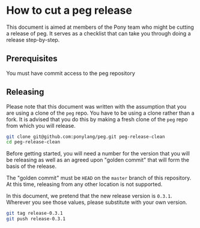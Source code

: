 # How to cut a peg release

This document is aimed at members of the Pony team who might be cutting a release of peg. It serves as a checklist that can take you through doing a release step-by-step.

## Prerequisites

You must have commit access to the peg repository

## Releasing

Please note that this document was written with the assumption that you are using a clone of the `peg` repo. You have to be using a clone rather than a fork. It is advised that you do this by making a fresh clone of the `peg` repo from which you will release.

```bash
git clone git@github.com:ponylang/peg.git peg-release-clean
cd peg-release-clean
```

Before getting started, you will need a number for the version that you will be releasing as well as an agreed upon "golden commit" that will form the basis of the release.

The "golden commit" must be `HEAD` on the `master` branch of this repository. At this time, releasing from any other location is not supported.

In this document, we pretend that the new release version is `0.3.1`. Wherever you see those values, please substitute with your own version.

```bash
git tag release-0.3.1
git push release-0.3.1
```
